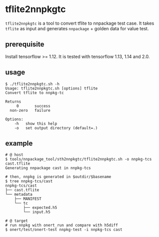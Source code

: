 # tflite2nnpkgtc

`tflite2nnpkgtc` is a tool to convert tflite to nnpackage test case.
It takes `tflite` as input and generates `nnpackage` + golden data for value test.

## prerequisite

Install tensorflow >= 1.12. It is tested with tensorflow 1.13, 1.14 and 2.0.

## usage

```
$ ./tflite2nnpkgtc.sh -h
Usage: tflite2nnpkgtc.sh [options] tflite
Convert tflite to nnpkg-tc

Returns
     0       success
  non-zero   failure

Options:
    -h   show this help
    -o   set output directory (default=.)

```

## example
```
# @ host
$ tools/nnpackage_tool/sth2nnpkgtc/tflite2nnpkgtc.sh -o nnpkg-tcs cast.tflite
Generating nnpackage cast in nnpkg-tcs

# then, nnpkg is generated in $outdir/$basename
$ tree nnpkg-tcs/cast
nnpkg-tcs/cast
├── cast.tflite
└── metadata
    ├── MANIFEST
    └── tc
        ├── expected.h5
        └── input.h5

# @ target
# run nnpkg with onert_run and compare with h5diff
$ onert/test/onert-test nnpkg-test -i nnpkg-tcs cast
```
